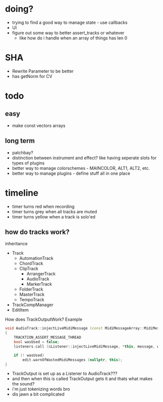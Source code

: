 # doing?
- trying to find a good way to manage state - use callbacks
- UI
- figure out some way to better assert_tracks or whatever
    - like how do i handle when an array of things has len 0

# SHA
- Rewrite Parameter to be better
- has getNorm for CV

# todo
## easy
- make const vectors arrays

## long term
- patchbay?
- distinction between instrument and effect? like having seperate slots for types of plugins
- better way to manage colorschemes - MAINCOLOR, ALT1, ALT2, etc.
- better way to manage plugins - define stuff all in one place

# timeline
- timer turns red when recording
- timer turns grey when all tracks are muted
- timer turns yellow when a track is solo'ed

## how do tracks work?
inheritance
- Track
    - AutomationTrack
    - ChordTrack
    - ClipTrack
        - ArrangerTrack
        - AudioTrack
        - MarkerTrack
    - FolderTrack
    - MasterTrack
    - TempoTrack
- TrackCompManager
- EditItem

How does TrackOutputWork?
Example
```cpp
void AudioTrack::injectLiveMidiMessage (const MidiMessageArray::MidiMessageWithSource& message)
{
    TRACKTION_ASSERT_MESSAGE_THREAD
    bool wasUsed = false;
    listeners.call (&Listener::injectLiveMidiMessage, *this, message, wasUsed);

    if (! wasUsed)
        edit.warnOfWastedMidiMessages (nullptr, this);
}
```
- TrackOutput is set up as a Listener to AudioTrack???
- and then when this is called TrackOutput gets it and thats what makes the sound?
- i'm just tokenizing words bro
- dis jawn a bit complicated
